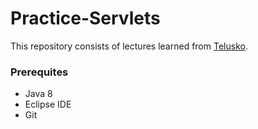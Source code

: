 # Practice-Servlets
This repository consists of lectures learned from [Telusko](https://www.youtube.com/watch?v=OuBUUkQfBYM). 

### Prerequites
- Java 8
- Eclipse IDE
- Git

